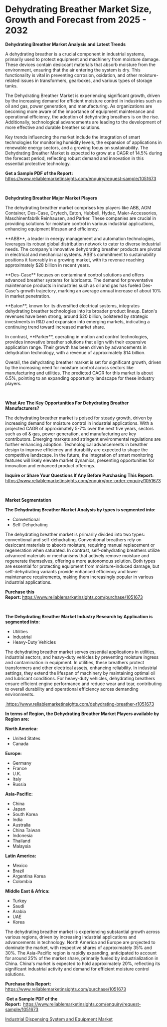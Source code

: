 <p><h1>Dehydrating Breather Market Size, Growth and Forecast from 2025 - 2032</h1></p><p><strong>Dehydrating Breather Market Analysis and Latest Trends</strong></p>
<p><p>A dehydrating breather is a crucial component in industrial systems, primarily used to protect equipment and machinery from moisture damage. These devices contain desiccant materials that absorb moisture from the environment, ensuring that the air entering the system is dry. This functionality is vital in preventing corrosion, oxidation, and other moisture-related issues in transformers, gearboxes, and various types of storage tanks.</p><p>The Dehydrating Breather Market is experiencing significant growth, driven by the increasing demand for efficient moisture control in industries such as oil and gas, power generation, and manufacturing. As organizations are becoming more aware of the importance of equipment maintenance and operational efficiency, the adoption of dehydrating breathers is on the rise. Additionally, technological advancements are leading to the development of more effective and durable breather solutions.</p><p>Key trends influencing the market include the integration of smart technologies for monitoring humidity levels, the expansion of applications in renewable energy sectors, and a growing focus on sustainability. The Dehydrating Breather Market is expected to grow at a CAGR of 14.5% during the forecast period, reflecting robust demand and innovation in this essential protective technology.</p></p>
<p><strong>Get a Sample PDF of the Report:&nbsp;</strong> <a href="https://www.reliablemarketinsights.com/enquiry/request-sample/1051673?utm_campaign=2647&utm_medium=2&utm_source=Github&utm_content=ia&utm_term=08042025&utm_id=dehydrating-breather">https://www.reliablemarketinsights.com/enquiry/request-sample/1051673</a></p>
<p>&nbsp;</p>
<p><strong>Dehydrating Breather Major Market Players</strong></p>
<p><p>The dehydrating breather market comprises key players like ABB, AGM Container, Des-Case, Drytech, Eaton, Hubbell, Hydac, Maier-Accessories, Maschinenfabrik Reinhausen, and Parker. These companies are crucial in providing solutions for moisture control in various industrial applications, enhancing equipment lifespan and efficiency.</p><p>**ABB**, a leader in energy management and automation technologies, leverages its robust global distribution network to cater to diverse industrial needs. The company's innovative dehydrating breather products are pivotal in electrical and mechanical systems. ABB's commitment to sustainability positions it favorably in a growing market, with its revenue reaching approximately $28 billion in recent years.</p><p>**Des-Case** focuses on contaminant control solutions and offers advanced breather systems for lubricants. The demand for preventative maintenance products in industries such as oil and gas has fueled Des-Case's growth trajectory, marking an average annual increase of about 10% in market penetration.</p><p>**Eaton**, known for its diversified electrical systems, integrates dehydrating breather technologies into its broader product lineup. Eaton's revenues have been strong, around $20 billion, bolstered by strategic investments in R&D and expansion into emerging markets, indicating a continuing trend toward increased market share.</p><p>In contrast, **Parker**, operating in motion and control technologies, provides innovative breather solutions that align with their expansive application range. Their growth has been driven by advancements in dehydration technology, with a revenue of approximately $14 billion.</p><p>Overall, the dehydrating breather market is set for significant growth, driven by the increasing need for moisture control across sectors like manufacturing and utilities. The predicted CAGR for this market is about 6.5%, pointing to an expanding opportunity landscape for these industry players.</p></p>
<p>&nbsp;</p>
<p><strong>What Are The Key Opportunities For Dehydrating Breather Manufacturers?</strong></p>
<p><p>The dehydrating breather market is poised for steady growth, driven by increasing demand for moisture control in industrial applications. With a projected CAGR of approximately 5-7% over the next five years, sectors such as oil & gas, power generation, and manufacturing are key contributors. Emerging markets and stringent environmental regulations are further enhancing adoption. Technological advancements in breather design to improve efficiency and durability are expected to shape the competitive landscape. In the future, the integration of smart monitoring features will likely elevate market dynamics, presenting opportunities for innovation and enhanced product offerings.</p></p>
<p><strong>Inquire or Share Your Questions If Any Before Purchasing This Report:</strong> <a href="https://www.reliablemarketinsights.com/enquiry/pre-order-enquiry/1051673?utm_campaign=2647&utm_medium=2&utm_source=Github&utm_content=ia&utm_term=08042025&utm_id=dehydrating-breather">https://www.reliablemarketinsights.com/enquiry/pre-order-enquiry/1051673</a></p>
<p>&nbsp;</p>
<p><strong>Market Segmentation</strong></p>
<p><strong>The Dehydrating Breather Market Analysis by types is segmented into:</strong></p>
<p><ul><li>Conventional</li><li>Self-Dehydrating</li></ul></p>
<p><p>The dehydrating breather market is primarily divided into two types: conventional and self-dehydrating. Conventional breathers rely on desiccant materials to absorb moisture, requiring manual replacement or regeneration when saturated. In contrast, self-dehydrating breathers utilize advanced materials or mechanisms that actively remove moisture and regenerate themselves, offering a more autonomous solution. Both types are essential for protecting equipment from moisture-induced damage, but self-dehydrating variants provide enhanced efficiency and lower maintenance requirements, making them increasingly popular in various industrial applications.</p></p>
<p><strong>Purchase this Report:&nbsp;</strong><a href="https://www.reliablemarketinsights.com/purchase/1051673?utm_campaign=2647&utm_medium=2&utm_source=Github&utm_content=ia&utm_term=08042025&utm_id=dehydrating-breather">https://www.reliablemarketinsights.com/purchase/1051673</a></p>
<p>&nbsp;</p>
<p><strong>The Dehydrating Breather Market Industry Research by Application is segmented into:</strong></p>
<p><ul><li>Utilities</li><li>Industrial</li><li>Heavy-Duty Vehicles</li></ul></p>
<p><p>The dehydrating breather market serves essential applications in utilities, industrial sectors, and heavy-duty vehicles by preventing moisture ingress and contamination in equipment. In utilities, these breathers protect transformers and other electrical assets, enhancing reliability. In industrial settings, they extend the lifespan of machinery by maintaining optimal oil and lubricant conditions. For heavy-duty vehicles, dehydrating breathers ensure efficient engine performance and reduce wear and tear, contributing to overall durability and operational efficiency across demanding environments.</p></p>
<p><a href="https://www.reliablemarketinsights.com/dehydrating-breather-r1051673?utm_campaign=2647&utm_medium=2&utm_source=Github&utm_content=ia&utm_term=08042025&utm_id=dehydrating-breather">&nbsp;https://www.reliablemarketinsights.com/dehydrating-breather-r1051673</a></p>
<p><strong>In terms of Region, the Dehydrating Breather Market Players available by Region are:</strong></p>
<p>
    <p> <strong> North America: </strong>
        <ul>
            <li>United States</li>
            <li>Canada</li>
        </ul>
        </p> 
    <p> <strong> Europe: </strong>
        <ul>
            <li>Germany</li>
            <li>France</li>
            <li>U.K.</li>
            <li>Italy</li>
            <li>Russia</li>
        </ul>
        </p> 
    <p> <strong> Asia-Pacific: </strong>
        <ul>
            <li>China</li>
            <li>Japan</li>
            <li>South Korea</li>
            <li>India</li>
            <li>Australia</li>
            <li>China Taiwan</li>
            <li>Indonesia</li>
            <li>Thailand</li>
            <li>Malaysia</li>
        </ul>
        </p> 
    <p> <strong> Latin America: </strong>
        <ul>
            <li>Mexico</li>
            <li>Brazil</li>
            <li>Argentina Korea</li>
            <li>Colombia</li>
        </ul>
        </p> 
    <p> <strong> Middle East & Africa: </strong>
        <ul>
            <li>Turkey</li>
            <li>Saudi</li>
            <li>Arabia</li>
            <li>UAE</li>
            <li>Korea</li>
        </ul>
    </p>
    </p>
<p><p>The dehydrating breather market is experiencing substantial growth across various regions, driven by increasing industrial applications and advancements in technology. North America and Europe are projected to dominate the market, with respective shares of approximately 35% and 30%. The Asia-Pacific region is rapidly expanding, anticipated to account for around 25% of the market share, primarily fueled by industrialization in China. China's market is expected to hold approximately 20%, reflecting its significant industrial activity and demand for efficient moisture control solutions.</p></p>
<p><strong>Purchase this Report: </strong><a href="https://www.reliablemarketinsights.com/purchase/1051673?utm_campaign=2647&utm_medium=2&utm_source=Github&utm_content=ia&utm_term=08042025&utm_id=dehydrating-breather">https://www.reliablemarketinsights.com/purchase/1051673</a></p>
<p>&nbsp;<strong>Get a Sample PDF of the Report:&nbsp;&nbsp;</strong><a href="https://www.reliablemarketinsights.com/enquiry/request-sample/1051673?utm_campaign=2647&utm_medium=2&utm_source=Github&utm_content=ia&utm_term=08042025&utm_id=dehydrating-breather">https://www.reliablemarketinsights.com/enquiry/request-sample/1051673</a></p>
<p><strong></strong></p>
<p><p><a href="https://github.com/curinbucan9/Market-Research-Report-List-1/blob/main/industrial-dispensing-system-and-equipment-market.md?utm_campaign=2647&utm_medium=2&utm_source=Github&utm_content=ia&utm_term=08042025&utm_id=dehydrating-breather">Industrial Dispensing System and Equipment Market</a></p></p>